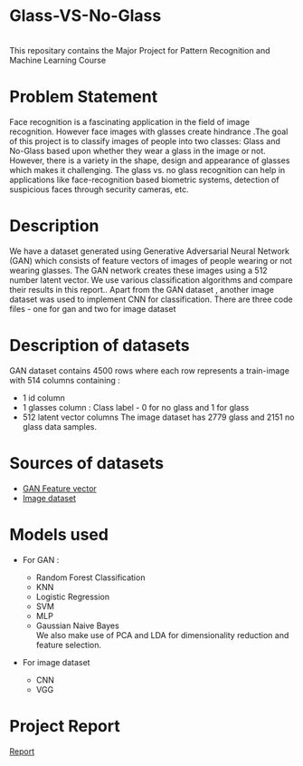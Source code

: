 # Glass-VS-No-Glass
<br/>
This repositary contains the Major Project for Pattern Recognition and Machine Learning Course

# Problem Statement
Face recognition is a fascinating application in the field of image recognition. However face images with glasses create hindrance .The goal of this project is to classify images of people into two classes: Glass and No-Glass based upon whether they wear a glass in the image or not. However, there is a variety in the shape, design and appearance of glasses which makes it challenging. The glass vs. no glass recognition can help in applications like face-recognition based biometric systems, detection of suspicious faces through security cameras, etc.

# Description

We have a dataset generated using Generative Adversarial Neural Network (GAN) which consists of feature vectors of images of people wearing or not wearing glasses. The GAN network creates these images using a 512 number latent vector. We use various classification algorithms and compare their results in this report.. Apart from the GAN dataset , another image dataset was used to implement CNN for classification.
There are three code files - one for gan and two for image dataset

# Description of datasets

GAN dataset contains 4500  rows where each row represents a train-image with 514 columns containing :
- 1 id column
- 1 glasses column : Class label - 0 for no glass and 1 for glass
- 512 latent vector columns
The image dataset has 2779 glass and 2151 no glass data samples.

# Sources of datasets
- [GAN Feature vector](https://www.kaggle.com/jeffheaton/glasses-or-no-glasses/)
- [Image dataset](https://www.kaggle.com/jorgebuenoperez/datacleaningglassesnoglasses)

# Models used 
- For GAN :
   - Random Forest Classification
   - KNN
   - Logistic Regression
   - SVM
   - MLP
   - Gaussian Naive Bayes<br/>
    We also make use of  PCA and LDA for dimensionality reduction and feature selection.
    
- For image dataset
    - CNN
    - VGG

# Project Report 
[Report](https://drive.google.com/file/d/1FbDRtUySr2OP6fmL1rNJFu1g3M5l-TrI/view?usp=sharing)
